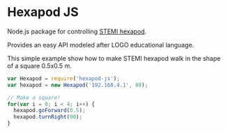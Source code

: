# Hexapod JS

Node.js package for controlling [STEMI hexapod](http://www.stemi.education/).

Provides an easy API modeled after LOGO educational language.

This simple example show how to make STEMI hexapod walk in the shape of a square 0.5x0.5 m.

```javascript
var Hexapod = require('hexapod-js');
var hexapod = new Hexapod('192.168.4.1', 80);

// Make a square!
for(var i = 0; i < 4; i++) {
  hexapod.goForward(0.5);
  hexapod.turnRight(90);
}
```
